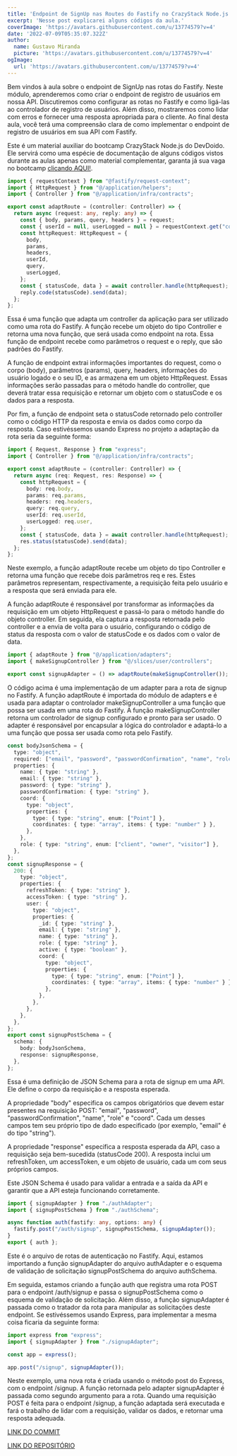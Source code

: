 ```yaml
---
title: 'Endpoint de SignUp nas Routes do Fastify no CrazyStack Node.js'
excerpt: 'Nesse post explicarei alguns códigos da aula.'
coverImage: 'https://avatars.githubusercontent.com/u/13774579?v=4'
date: '2022-07-09T05:35:07.322Z'
author:
  name: Gustavo Miranda
  picture: 'https://avatars.githubusercontent.com/u/13774579?v=4'
ogImage:
  url: 'https://avatars.githubusercontent.com/u/13774579?v=4'
---
```

Bem vindos à aula sobre o endpoint de SignUp nas rotas do Fastify. Neste módulo, aprenderemos como criar o endpoint de registro de usuários em nossa API. Discutiremos como configurar as rotas no Fastify e como ligá-las ao controlador de registro de usuários. Além disso, mostraremos como lidar com erros e fornecer uma resposta apropriada para o cliente. Ao final desta aula, você terá uma compreensão clara de como implementar o endpoint de registro de usuários em sua API com Fastify.

Este é um material auxiliar do bootcamp CrazyStack Node.js do DevDoido. Ele servirá como uma espécie de documentação de alguns códigos vistos durante as aulas apenas como material complementar, garanta já sua vaga no bootcamp [clicando AQUI!](https://crazystack.com.br).

```typescript
import { requestContext } from "@fastify/request-context";
import { HttpRequest } from "@/application/helpers";
import { Controller } from "@/application/infra/contracts";

export const adaptRoute = (controller: Controller) => {
  return async (request: any, reply: any) => {
    const { body, params, query, headers } = request;
    const { userId = null, userLogged = null } = requestContext.get("context") || {};
    const httpRequest: HttpRequest = {
      body,
      params,
      headers,
      userId,
      query,
      userLogged,
    };
    const { statusCode, data } = await controller.handle(httpRequest);
    reply.code(statusCode).send(data);
  };
};
``` 
Essa é uma função que adapta um controller da aplicação para ser utilizado como uma rota do Fastify. A função recebe um objeto do tipo Controller e retorna uma nova função, que será usada como endpoint na rota. Essa função de endpoint recebe como parâmetros o request e o reply, que são padrões do Fastify.

A função de endpoint extrai informações importantes do request, como o corpo (body), parâmetros (params), query, headers, informações do usuário logado e o seu ID, e as armazena em um objeto HttpRequest. Essas informações serão passadas para o método handle do controller, que deverá tratar essa requisição e retornar um objeto com o statusCode e os dados para a resposta.

Por fim, a função de endpoint seta o statusCode retornado pelo controller como o código HTTP da resposta e envia os dados como corpo da resposta.
Caso estivéssemos usando Express no projeto a adaptação da rota seria da seguinte forma:
```typescript
import { Request, Response } from "express";
import { Controller } from "@/application/infra/contracts";

export const adaptRoute = (controller: Controller) => {
  return async (req: Request, res: Response) => {
    const httpRequest = {
      body: req.body,
      params: req.params,
      headers: req.headers,
      query: req.query,
      userId: req.userId,
      userLogged: req.user,
    };
    const { statusCode, data } = await controller.handle(httpRequest);
    res.status(statusCode).send(data);
  };
};
``` 
Neste exemplo, a função adaptRoute recebe um objeto do tipo Controller e retorna uma função que recebe dois parâmetros req e res. Estes parâmetros representam, respectivamente, a requisição feita pelo usuário e a resposta que será enviada para ele.

A função adaptRoute é responsável por transformar as informações da requisição em um objeto HttpRequest e passá-lo para o método handle do objeto controller. Em seguida, ela captura a resposta retornada pelo controller e a envia de volta para o usuário, configurando o código de status da resposta com o valor de statusCode e os dados com o valor de data.

```typescript
import { adaptRoute } from "@/application/adapters";
import { makeSignupController } from "@/slices/user/controllers";

export const signupAdapter = () => adaptRoute(makeSignupController());
``` 
O código acima é uma implementação de um adapter para a rota de signup no Fastify. A função adaptRoute é importada do módulo de adapters e é usada para adaptar o controlador makeSignupController a uma função que possa ser usada em uma rota do Fastify.
A função makeSignupController retorna um controlador de signup configurado e pronto para ser usado. O adapter é responsável por encapsular a lógica do controlador e adaptá-lo a uma função que possa ser usada como rota pelo Fastify.

```typescript
const bodyJsonSchema = {
  type: "object",
  required: ["email", "password", "passwordConfirmation", "name", "role", "coord"],
  properties: {
    name: { type: "string" },
    email: { type: "string" },
    password: { type: "string" },
    passwordConfirmation: { type: "string" },
    coord: {
      type: "object",
      properties: {
        type: { type: "string", enum: ["Point"] },
        coordinates: { type: "array", items: { type: "number" } },
      },
    },
    role: { type: "string", enum: ["client", "owner", "visitor"] },
  },
};
const signupResponse = {
  200: {
    type: "object",
    properties: {
      refreshToken: { type: "string" },
      accessToken: { type: "string" },
      user: {
        type: "object",
        properties: {
          _id: { type: "string" },
          email: { type: "string" },
          name: { type: "string" },
          role: { type: "string" },
          active: { type: "boolean" },
          coord: {
            type: "object",
            properties: {
              type: { type: "string", enum: ["Point"] },
              coordinates: { type: "array", items: { type: "number" } },
            },
          },
        },
      },
    },
  },
};
export const signupPostSchema = {
  schema: {
    body: bodyJsonSchema,
    response: signupResponse,
  },
};
``` 
Essa é uma definição de JSON Schema para a rota de signup em uma API. Ele define o corpo da requisição e a resposta esperada.

A propriedade "body" especifica os campos obrigatórios que devem estar presentes na requisição POST: "email", "password", "passwordConfirmation", "name", "role" e "coord". Cada um desses campos tem seu próprio tipo de dado especificado (por exemplo, "email" é do tipo "string").

A propriedade "response" especifica a resposta esperada da API, caso a requisição seja bem-sucedida (statusCode 200). A resposta inclui um refreshToken, um accessToken, e um objeto de usuário, cada um com seus próprios campos.

Este JSON Schema é usado para validar a entrada e a saída da API e garantir que a API esteja funcionando corretamente.
```typescript
import { signupAdapter } from "./authAdapter";
import { signupPostSchema } from "./authSchema";

async function auth(fastify: any, options: any) {
  fastify.post("/auth/signup", signupPostSchema, signupAdapter());
}
export { auth };
``` 
Este é o arquivo de rotas de autenticação no Fastify. Aqui, estamos importando a função signupAdapter do arquivo authAdapter e o esquema de validação de solicitação signupPostSchema do arquivo authSchema.

Em seguida, estamos criando a função auth que registra uma rota POST para o endpoint /auth/signup e passa o signupPostSchema como o esquema de validação de solicitação. Além disso, a função signupAdapter é passada como o tratador da rota para manipular as solicitações deste endpoint.
Se estivéssemos usando Express, para implementar a mesma coisa ficaria da seguinte forma:
```typescript
import express from "express";
import { signupAdapter } from "./signupAdapter";

const app = express();

app.post("/signup", signupAdapter());
``` 
Neste exemplo, uma nova rota é criada usando o método post do Express, com o endpoint /signup. A função retornada pelo adapter signupAdapter é passada como segundo argumento para a rota. Quando uma requisição POST é feita para o endpoint /signup, a função adaptada será executada e fará o trabalho de lidar com a requisição, validar os dados, e retornar uma resposta adequada.

[LINK DO COMMIT](https://github.com/gumiranda/CrazyStackNodeJs/commit/149a0c759b8a6396f7bf26fffe4b2873394c7f80)


[LINK DO REPOSITÓRIO](https://github.com/gumiranda/CrazyStackNodeJs)